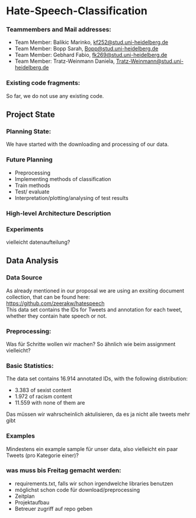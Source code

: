 # Hate-Speech-Classification

### Teammembers and Mail addresses:
- Team Member: Balikic Marinko,
kf252@stud.uni-heidelberg.de
- Team Member: Bopp Sarah,
Bopp@stud.uni-heidelberg.de
- Team Member: Gebhard Fabio,
fk269@stud.uni-heidelberg.de
- Team Member: Tratz-Weinmann Daniela,
Tratz-Weinmann@stud.uni-heidelberg.de

### Existing code fragments:
So far, we do not use any existing code.

## Project State

### Planning State:
We have started with the downloading and processing of our data.

### Future Planning
+ Preprocessing
+ Implementing methods of classification
+ Train methods
+ Test/ evaluate
+ Interpretation/plotting/analysing of test results

### High-level Architecture Description

### Experiments

vielleicht datenaufteilung?

## Data Analysis

### Data Source

As already mentioned in our proposal we are using an exsiting document collection, that can be found here:  
<https://github.com/zeerakw/hatespeech>   
This data set contains the IDs for Tweets and annotation for each tweet, whether they contain hate speech or not.

### Preprocessing:

Was für Schritte wollen wir machen? So ähnlich wie beim assignment vielleicht?

### Basic Statistics:

 The data set contains 16.914 annotated IDs, with the following distribution:  
 - 3.383 of sexist content 
 - 1.972 of racism content 
 - 11.559 with none of them are 
 
 Das müssen wir wahrscheinlich aktulisieren, da es ja nicht alle tweets mehr gibt
 
 ### Examples
 
 Mindestens ein example sample für unser data, also vielleicht ein paar Tweets (pro Kategorie einer)?
 
 
 ### was muss bis Freitag gemacht werden:
 + requirements.txt, falls wir schon irgendwelche libraries benutzen
 + möglichst schon code für download/preprocessing
 + Zeitplan
 + Projektaufbau
 + Betreuer zugriff auf repo geben
 
 

